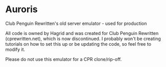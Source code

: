 # Auroris
Club Penguin Rewritten's old server emulator - used for production

All code is owned by Hagrid and was created for Club Penguin Rewritten (cprewritten.net), which is now discontinued.
I probably won't be creating tutorials on how to set this up or be updating the code, so feel free to modify it.

Please do not use this emulator for a CPR clone/rip-off.
